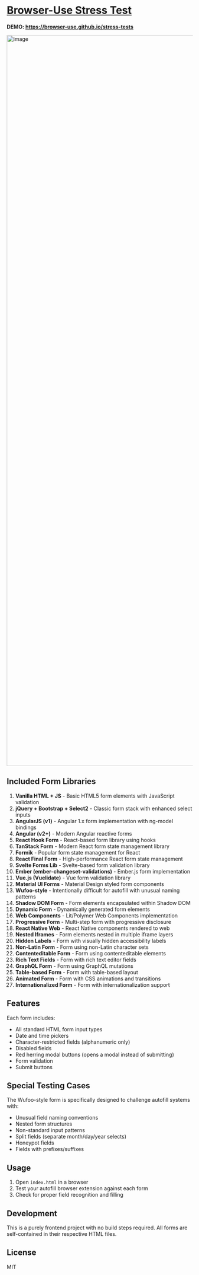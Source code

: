 # [Browser-Use Stress Test](https://browser-use.github.io/stress-tests)

**DEMO: https://browser-use.github.io/stress-tests**

<img width="1972" alt="image" src="https://github.com/user-attachments/assets/da0f3d41-af7b-41dd-a134-3c1b0f019dfd" />

## Included Form Libraries

1. **Vanilla HTML + JS** - Basic HTML5 form elements with JavaScript validation
2. **jQuery + Bootstrap + Select2** - Classic form stack with enhanced select inputs
3. **AngularJS (v1)** - Angular 1.x form implementation with ng-model bindings
4. **Angular (v2+)** - Modern Angular reactive forms
5. **React Hook Form** - React-based form library using hooks
6. **TanStack Form** - Modern React form state management library
7. **Formik** - Popular form state management for React
8. **React Final Form** - High-performance React form state management
9. **Svelte Forms Lib** - Svelte-based form validation library
10. **Ember (ember-changeset-validations)** - Ember.js form implementation
11. **Vue.js (Vuelidate)** - Vue form validation library
12. **Material UI Forms** - Material Design styled form components
13. **Wufoo-style** - Intentionally difficult for autofill with unusual naming patterns
14. **Shadow DOM Form** - Form elements encapsulated within Shadow DOM
15. **Dynamic Form** - Dynamically generated form elements
16. **Web Components** - Lit/Polymer Web Components implementation
17. **Progressive Form** - Multi-step form with progressive disclosure
18. **React Native Web** - React Native components rendered to web
19. **Nested Iframes** - Form elements nested in multiple iframe layers
20. **Hidden Labels** - Form with visually hidden accessibility labels
21. **Non-Latin Form** - Form using non-Latin character sets
22. **Contenteditable Form** - Form using contenteditable elements
23. **Rich Text Fields** - Form with rich text editor fields
24. **GraphQL Form** - Form using GraphQL mutations
25. **Table-based Form** - Form with table-based layout
26. **Animated Form** - Form with CSS animations and transitions
27. **Internationalized Form** - Form with internationalization support

## Features

Each form includes:

- All standard HTML form input types
- Date and time pickers
- Character-restricted fields (alphanumeric only)
- Disabled fields
- Red herring modal buttons (opens a modal instead of submitting)
- Form validation
- Submit buttons

## Special Testing Cases

The Wufoo-style form is specifically designed to challenge autofill systems with:
- Unusual field naming conventions
- Nested form structures
- Non-standard input patterns
- Split fields (separate month/day/year selects)
- Honeypot fields
- Fields with prefixes/suffixes

## Usage

1. Open `index.html` in a browser
2. Test your autofill browser extension against each form
3. Check for proper field recognition and filling

## Development

This is a purely frontend project with no build steps required. All forms are self-contained in their respective HTML files.

## License

MIT
